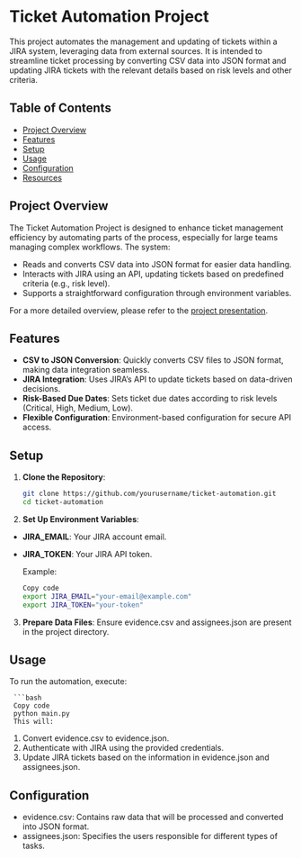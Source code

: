 # Ticket Automation Project

This project automates the management and updating of tickets within a JIRA system, leveraging data from external sources. It is intended to streamline ticket processing by converting CSV data into JSON format and updating JIRA tickets with the relevant details based on risk levels and other criteria.

## Table of Contents

- [Project Overview](#project-overview)
- [Features](#features)
- [Setup](#setup)
- [Usage](#usage)
- [Configuration](#configuration)
- [Resources](#resources)

## Project Overview

The Ticket Automation Project is designed to enhance ticket management efficiency by automating parts of the process, especially for large teams managing complex workflows. The system:
- Reads and converts CSV data into JSON format for easier data handling.
- Interacts with JIRA using an API, updating tickets based on predefined criteria (e.g., risk level).
- Supports a straightforward configuration through environment variables.

For a more detailed overview, please refer to the [project presentation](https://drive.google.com/file/d/1xUtINLrt09F1nBuPau_z0xjDJ_QTVk0V/view?usp=sharing).

## Features

- **CSV to JSON Conversion**: Quickly converts CSV files to JSON format, making data integration seamless.
- **JIRA Integration**: Uses JIRA’s API to update tickets based on data-driven decisions.
- **Risk-Based Due Dates**: Sets ticket due dates according to risk levels (Critical, High, Medium, Low).
- **Flexible Configuration**: Environment-based configuration for secure API access.

## Setup

1. **Clone the Repository**:
   ```bash
   git clone https://github.com/yourusername/ticket-automation.git
   cd ticket-automation

2. **Set Up Environment Variables**:

 - **JIRA_EMAIL**: Your JIRA account email.
 - **JIRA_TOKEN**: Your JIRA API token.
     
   Example:

    ```bash
    Copy code
    export JIRA_EMAIL="your-email@example.com"
    export JIRA_TOKEN="your-token"

 3. **Prepare Data Files**: Ensure evidence.csv and assignees.json are present in the project directory.

##  Usage
  
   To run the automation, execute:
  
     ```bash
     Copy code
     python main.py
     This will:

1. Convert evidence.csv to evidence.json.
2. Authenticate with JIRA using the provided credentials.
3. Update JIRA tickets based on the information in evidence.json and assignees.json.

##  Configuration

- evidence.csv: Contains raw data that will be processed and converted into JSON format.
- assignees.json: Specifies the users responsible for different types of tasks.
